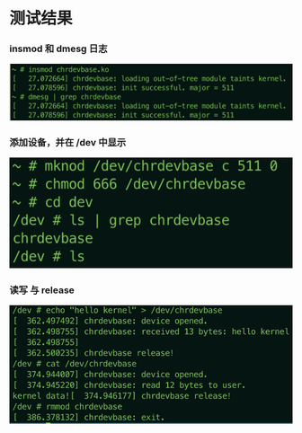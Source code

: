# 测试结果

### insmod 和 dmesg 日志
![Markdown Logo](1.png)

### 添加设备，并在 /dev 中显示
![Markdown Logo](2.png)

### 读写 与 release
![Markdown Logo](3.png)
